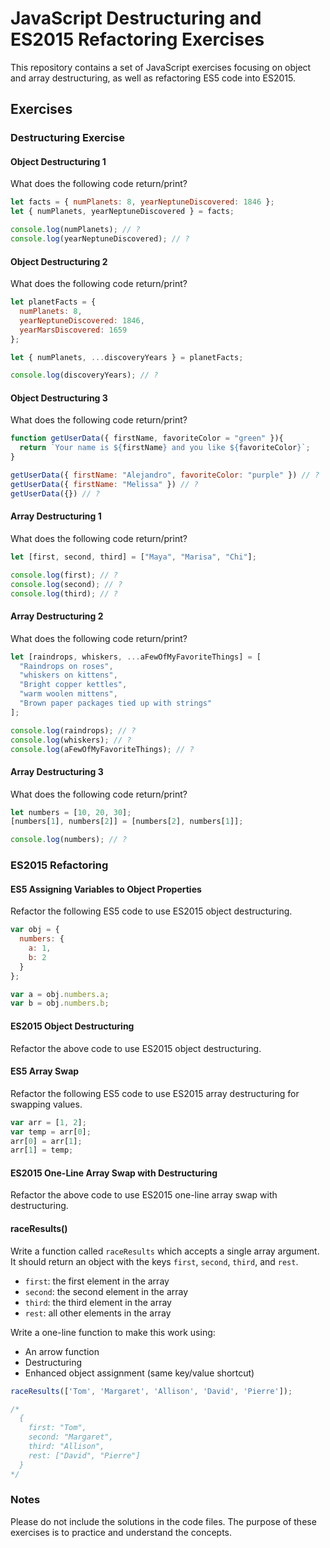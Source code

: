 # JavaScript Destructuring and ES2015 Refactoring Exercises

This repository contains a set of JavaScript exercises focusing on object and array destructuring, as well as refactoring ES5 code into ES2015.

## Exercises

### Destructuring Exercise

#### Object Destructuring 1
What does the following code return/print?
```javascript
let facts = { numPlanets: 8, yearNeptuneDiscovered: 1846 };
let { numPlanets, yearNeptuneDiscovered } = facts;

console.log(numPlanets); // ?
console.log(yearNeptuneDiscovered); // ?
```

#### Object Destructuring 2
What does the following code return/print?
```javascript
let planetFacts = {
  numPlanets: 8,
  yearNeptuneDiscovered: 1846,
  yearMarsDiscovered: 1659
};

let { numPlanets, ...discoveryYears } = planetFacts;

console.log(discoveryYears); // ?
```

#### Object Destructuring 3
What does the following code return/print?
```javascript
function getUserData({ firstName, favoriteColor = "green" }){
  return `Your name is ${firstName} and you like ${favoriteColor}`;
}

getUserData({ firstName: "Alejandro", favoriteColor: "purple" }) // ?
getUserData({ firstName: "Melissa" }) // ?
getUserData({}) // ?
```

#### Array Destructuring 1
What does the following code return/print?
```javascript
let [first, second, third] = ["Maya", "Marisa", "Chi"];

console.log(first); // ?
console.log(second); // ?
console.log(third); // ?
```

#### Array Destructuring 2
What does the following code return/print?
```javascript
let [raindrops, whiskers, ...aFewOfMyFavoriteThings] = [
  "Raindrops on roses",
  "whiskers on kittens",
  "Bright copper kettles",
  "warm woolen mittens",
  "Brown paper packages tied up with strings"
];

console.log(raindrops); // ?
console.log(whiskers); // ?
console.log(aFewOfMyFavoriteThings); // ?
```

#### Array Destructuring 3
What does the following code return/print?
```javascript
let numbers = [10, 20, 30];
[numbers[1], numbers[2]] = [numbers[2], numbers[1]];

console.log(numbers); // ?
```

### ES2015 Refactoring

#### ES5 Assigning Variables to Object Properties
Refactor the following ES5 code to use ES2015 object destructuring.
```javascript
var obj = {
  numbers: {
    a: 1,
    b: 2
  }
};

var a = obj.numbers.a;
var b = obj.numbers.b;
```

#### ES2015 Object Destructuring
Refactor the above code to use ES2015 object destructuring.

#### ES5 Array Swap
Refactor the following ES5 code to use ES2015 array destructuring for swapping values.
```javascript
var arr = [1, 2];
var temp = arr[0];
arr[0] = arr[1];
arr[1] = temp;
```

#### ES2015 One-Line Array Swap with Destructuring
Refactor the above code to use ES2015 one-line array swap with destructuring.

#### raceResults()
Write a function called `raceResults` which accepts a single array argument. It should return an object with the keys `first`, `second`, `third`, and `rest`.

- `first`: the first element in the array
- `second`: the second element in the array
- `third`: the third element in the array
- `rest`: all other elements in the array

Write a one-line function to make this work using:
- An arrow function
- Destructuring
- Enhanced object assignment (same key/value shortcut)

```javascript
raceResults(['Tom', 'Margaret', 'Allison', 'David', 'Pierre']);

/*
  {
    first: "Tom",
    second: "Margaret",
    third: "Allison",
    rest: ["David", "Pierre"]
  }
*/
```

### Notes
Please do not include the solutions in the code files. The purpose of these exercises is to practice and understand the concepts.

